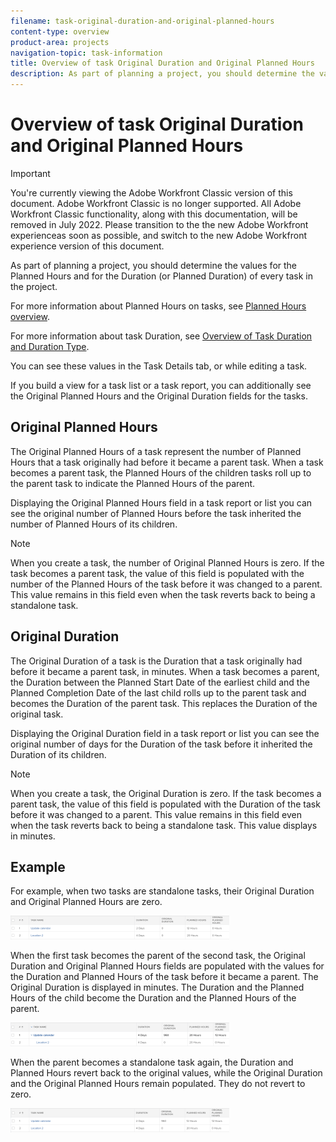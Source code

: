 ```yaml
---
filename: task-original-duration-and-original-planned-hours
content-type: overview
product-area: projects
navigation-topic: task-information
title: Overview of task Original Duration and Original Planned Hours
description: As part of planning a project, you should determine the values for the Planned Hours and for the Duration (or Planned Duration) of every task in the project.
---
```


# Overview of task Original Duration and Original Planned Hours

>[!IMPORTANT]
>
>You're currently viewing the Adobe Workfront Classic version of this document. Adobe Workfront Classic is no longer supported. All Adobe Workfront Classic functionality, along with this documentation, will be removed in July 2022. Please transition to the the new Adobe Workfront experienceas soon as possible, and switch to the new Adobe Workfront experience version of this document.

As part of planning a project, you should determine the values for the Planned Hours and for the Duration (or Planned Duration) of every task in the project.

For more information about Planned Hours on tasks, see [Planned Hours overview](../../../manage-work/tasks/task-information/planned-hours.md).

For more information about task Duration, see [Overview of Task Duration and Duration Type](../../../manage-work/tasks/taskdurtn/task-duration-and-duration-type.md).

You can see these values in the Task Details tab, or while editing a task.

If you build a view for a task list or a task report, you can additionally see the Original Planned Hours and the Original Duration fields for the tasks.

## Original Planned Hours

The Original Planned Hours of a task represent the number of Planned Hours that a task originally had before it became a parent task. When a task becomes a parent task, the Planned Hours of the children tasks roll up to the parent task to indicate the Planned Hours of the parent.

Displaying the Original Planned Hours field in a task report or list you can see the original number of Planned Hours before the task inherited the number of Planned Hours of its children.

>[!NOTE]
>
>When you create a task, the number of Original Planned Hours is zero. If the task becomes a parent task, the value of this field is populated with the number of the Planned Hours of the task before it was changed to a parent. This value remains in this field even when the task reverts back to being a standalone task.

## Original Duration

The Original Duration of a task is the Duration that a task originally had before it became a parent task, in minutes. When a task becomes a parent, the Duration between the Planned Start Date of the earliest child and the Planned Completion Date of the last child rolls up to the parent task and becomes the Duration of the parent task. This replaces the Duration of the original task.

Displaying the Original Duration field in a task report or list you can see the original number of days for the Duration of the task before it inherited the Duration of its children.

>[!NOTE]
>
>When you create a task, the Original Duration is zero. If the task becomes a parent task, the value of this field is populated with the Duration of the task before it was changed to a parent. This value remains in this field even when the task reverts back to being a standalone task. This value displays in minutes.

## Example

For example, when two tasks are standalone tasks, their Original Duration and Original Planned Hours are zero.

![original_planned_hours_and_duration_without_parent.png](assets/original-planned-hours-and-duration-without-parent-350x38.png)

When the first task becomes the parent of the second task, the Original Duration and Original Planned Hours fields are populated with the values for the Duration and Planned Hours of the task before it became a parent. The Original Duration is displayed in minutes. The Duration and the Planned Hours of the child become the Duration and the Planned Hours of the parent.

![original_and_planned_hours_with_a_parent_task.png](assets/original-and-planned-hours-with-a-parent-task-350x38.png)

When the parent becomes a standalone task again, the Duration and Planned Hours revert back to the original values, while the Original Duration and the Original Planned Hours remain populated. They do not revert to zero.

![original_duration_and_planned_hours_after_reversal_of_a_parent.png](assets/original-duration-and-planned-hours-after-reversal-of-a-parent-350x39.png)

